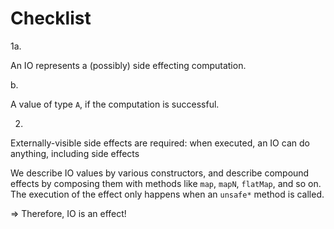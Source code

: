 # Checklist

1a. 

An IO represents a (possibly) side effecting computation.

 b.
 
A value of type `A`, if the computation is successful.
 
2.

Externally-visible side effects are required: when executed, an IO can do anything, including side effects

We describe IO values by various constructors,
and describe compound effects by composing them with methods like
`map`, `mapN`, `flatMap`, and so on.
The execution of the effect only happens when an `unsafe*` method is called.

=> Therefore, IO is an effect!